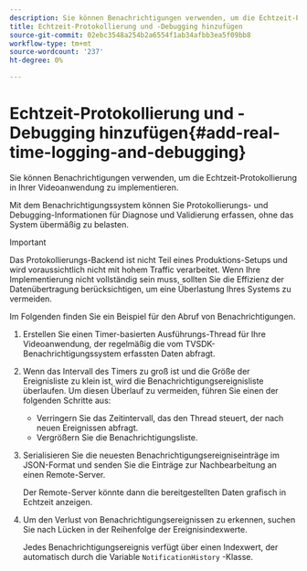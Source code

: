 ```yaml
---
description: Sie können Benachrichtigungen verwenden, um die Echtzeit-Protokollierung in Ihrer Videoanwendung zu implementieren.
title: Echtzeit-Protokollierung und -Debugging hinzufügen
source-git-commit: 02ebc3548a254b2a6554f1ab34afbb3ea5f09bb8
workflow-type: tm+mt
source-wordcount: '237'
ht-degree: 0%

---
```


# Echtzeit-Protokollierung und -Debugging hinzufügen{#add-real-time-logging-and-debugging}

Sie können Benachrichtigungen verwenden, um die Echtzeit-Protokollierung in Ihrer Videoanwendung zu implementieren.

Mit dem Benachrichtigungssystem können Sie Protokollierungs- und Debugging-Informationen für Diagnose und Validierung erfassen, ohne das System übermäßig zu belasten.

>[!IMPORTANT]
>
>Das Protokollierungs-Backend ist nicht Teil eines Produktions-Setups und wird voraussichtlich nicht mit hohem Traffic verarbeitet. Wenn Ihre Implementierung nicht vollständig sein muss, sollten Sie die Effizienz der Datenübertragung berücksichtigen, um eine Überlastung Ihres Systems zu vermeiden.

Im Folgenden finden Sie ein Beispiel für den Abruf von Benachrichtigungen.

1. Erstellen Sie einen Timer-basierten Ausführungs-Thread für Ihre Videoanwendung, der regelmäßig die vom TVSDK-Benachrichtigungssystem erfassten Daten abfragt.

1. Wenn das Intervall des Timers zu groß ist und die Größe der Ereignisliste zu klein ist, wird die Benachrichtigungsereignisliste überlaufen. Um diesen Überlauf zu vermeiden, führen Sie einen der folgenden Schritte aus:

   * Verringern Sie das Zeitintervall, das den Thread steuert, der nach neuen Ereignissen abfragt.
   * Vergrößern Sie die Benachrichtigungsliste.

1. Serialisieren Sie die neuesten Benachrichtigungsereigniseinträge im JSON-Format und senden Sie die Einträge zur Nachbearbeitung an einen Remote-Server.

   Der Remote-Server könnte dann die bereitgestellten Daten grafisch in Echtzeit anzeigen.
1. Um den Verlust von Benachrichtigungsereignissen zu erkennen, suchen Sie nach Lücken in der Reihenfolge der Ereignisindexwerte.

   Jedes Benachrichtigungsereignis verfügt über einen Indexwert, der automatisch durch die Variable `NotificationHistory` -Klasse.
